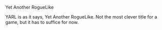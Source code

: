 Yet Another RogueLike

YARL is as it says, Yet Another RogueLike. Not the most clever title for a game, but it has to suffice for now.
